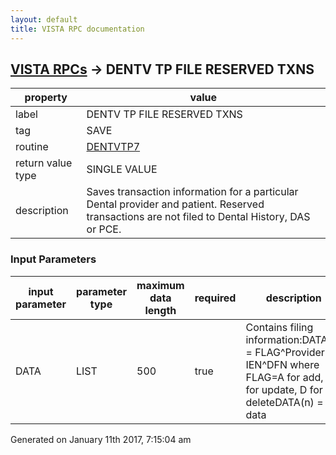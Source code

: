 ```yaml
---
layout: default
title: VISTA RPC documentation
---
```




## [VISTA RPCs](TableOfContent.md) &#8594; DENTV TP FILE RESERVED TXNS 

 property | value 
--- | --- 
 label | DENTV TP FILE RESERVED TXNS
 tag | SAVE
 routine | [DENTVTP7](http://code.osehra.org/dox/Routine_DENTVTP7_source.html)
 return value type | SINGLE VALUE
 description | Saves transaction information for a particular Dental provider and patient.  Reserved transactions are not filed to Dental History, DAS or PCE.

### Input Parameters

| input parameter | parameter type | maximum data length | required | description | 
| --- | --- | --- | --- | --- | 
| DATA | LIST | 500 | true | Contains filing information:DATA(1) = FLAG^Provider IEN^DFN            where FLAG=A for add, U for update, D for deleteDATA(n) = txn data | 




 Generated on January 11th 2017, 7:15:04 am
